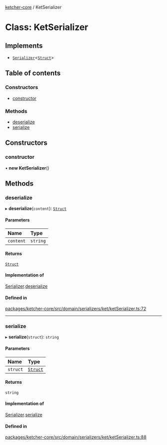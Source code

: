 [ketcher-core](../README.md) / KetSerializer

# Class: KetSerializer

## Implements

- [`Serializer`](../interfaces/Serializer.md)<[`Struct`](Struct.md)\>

## Table of contents

### Constructors

- [constructor](KetSerializer.md#constructor)

### Methods

- [deserialize](KetSerializer.md#deserialize)
- [serialize](KetSerializer.md#serialize)

## Constructors

### constructor

• **new KetSerializer**()

## Methods

### deserialize

▸ **deserialize**(`content`): [`Struct`](Struct.md)

#### Parameters

| Name | Type |
| :------ | :------ |
| `content` | `string` |

#### Returns

[`Struct`](Struct.md)

#### Implementation of

[Serializer](../interfaces/Serializer.md).[deserialize](../interfaces/Serializer.md#deserialize)

#### Defined in

[packages/ketcher-core/src/domain/serializers/ket/ketSerializer.ts:72](https://github.com/epam/ketcher/blob/bf065756/packages/ketcher-core/src/domain/serializers/ket/ketSerializer.ts#L72)

___

### serialize

▸ **serialize**(`struct`): `string`

#### Parameters

| Name | Type |
| :------ | :------ |
| `struct` | [`Struct`](Struct.md) |

#### Returns

`string`

#### Implementation of

[Serializer](../interfaces/Serializer.md).[serialize](../interfaces/Serializer.md#serialize)

#### Defined in

[packages/ketcher-core/src/domain/serializers/ket/ketSerializer.ts:88](https://github.com/epam/ketcher/blob/bf065756/packages/ketcher-core/src/domain/serializers/ket/ketSerializer.ts#L88)
